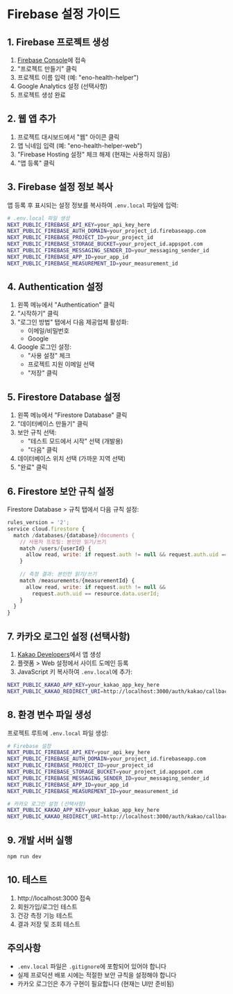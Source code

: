 # Firebase 설정 가이드

## 1. Firebase 프로젝트 생성

1. [Firebase Console](https://console.firebase.google.com/)에 접속
2. "프로젝트 만들기" 클릭
3. 프로젝트 이름 입력 (예: "eno-health-helper")
4. Google Analytics 설정 (선택사항)
5. 프로젝트 생성 완료

## 2. 웹 앱 추가

1. 프로젝트 대시보드에서 "웹" 아이콘 클릭
2. 앱 닉네임 입력 (예: "eno-health-helper-web")
3. "Firebase Hosting 설정" 체크 해제 (현재는 사용하지 않음)
4. "앱 등록" 클릭

## 3. Firebase 설정 정보 복사

앱 등록 후 표시되는 설정 정보를 복사하여 `.env.local` 파일에 입력:

```bash
# .env.local 파일 생성
NEXT_PUBLIC_FIREBASE_API_KEY=your_api_key_here
NEXT_PUBLIC_FIREBASE_AUTH_DOMAIN=your_project_id.firebaseapp.com
NEXT_PUBLIC_FIREBASE_PROJECT_ID=your_project_id
NEXT_PUBLIC_FIREBASE_STORAGE_BUCKET=your_project_id.appspot.com
NEXT_PUBLIC_FIREBASE_MESSAGING_SENDER_ID=your_messaging_sender_id
NEXT_PUBLIC_FIREBASE_APP_ID=your_app_id
NEXT_PUBLIC_FIREBASE_MEASUREMENT_ID=your_measurement_id
```

## 4. Authentication 설정

1. 왼쪽 메뉴에서 "Authentication" 클릭
2. "시작하기" 클릭
3. "로그인 방법" 탭에서 다음 제공업체 활성화:
   - 이메일/비밀번호
   - Google
4. Google 로그인 설정:
   - "사용 설정" 체크
   - 프로젝트 지원 이메일 선택
   - "저장" 클릭

## 5. Firestore Database 설정

1. 왼쪽 메뉴에서 "Firestore Database" 클릭
2. "데이터베이스 만들기" 클릭
3. 보안 규칙 선택:
   - "테스트 모드에서 시작" 선택 (개발용)
   - "다음" 클릭
4. 데이터베이스 위치 선택 (가까운 지역 선택)
5. "완료" 클릭

## 6. Firestore 보안 규칙 설정

Firestore Database > 규칙 탭에서 다음 규칙 설정:

```javascript
rules_version = '2';
service cloud.firestore {
  match /databases/{database}/documents {
    // 사용자 프로필: 본인만 읽기/쓰기
    match /users/{userId} {
      allow read, write: if request.auth != null && request.auth.uid == userId;
    }
    
    // 측정 결과: 본인만 읽기/쓰기
    match /measurements/{measurementId} {
      allow read, write: if request.auth != null && 
        request.auth.uid == resource.data.userId;
    }
  }
}
```

## 7. 카카오 로그인 설정 (선택사항)

1. [Kakao Developers](https://developers.kakao.com/)에서 앱 생성
2. 플랫폼 > Web 설정에서 사이트 도메인 등록
3. JavaScript 키 복사하여 `.env.local`에 추가:

```bash
NEXT_PUBLIC_KAKAO_APP_KEY=your_kakao_app_key_here
NEXT_PUBLIC_KAKAO_REDIRECT_URI=http://localhost:3000/auth/kakao/callback
```

## 8. 환경 변수 파일 생성

프로젝트 루트에 `.env.local` 파일 생성:

```bash
# Firebase 설정
NEXT_PUBLIC_FIREBASE_API_KEY=your_api_key_here
NEXT_PUBLIC_FIREBASE_AUTH_DOMAIN=your_project_id.firebaseapp.com
NEXT_PUBLIC_FIREBASE_PROJECT_ID=your_project_id
NEXT_PUBLIC_FIREBASE_STORAGE_BUCKET=your_project_id.appspot.com
NEXT_PUBLIC_FIREBASE_MESSAGING_SENDER_ID=your_messaging_sender_id
NEXT_PUBLIC_FIREBASE_APP_ID=your_app_id
NEXT_PUBLIC_FIREBASE_MEASUREMENT_ID=your_measurement_id

# 카카오 로그인 설정 (선택사항)
NEXT_PUBLIC_KAKAO_APP_KEY=your_kakao_app_key_here
NEXT_PUBLIC_KAKAO_REDIRECT_URI=http://localhost:3000/auth/kakao/callback
```

## 9. 개발 서버 실행

```bash
npm run dev
```

## 10. 테스트

1. http://localhost:3000 접속
2. 회원가입/로그인 테스트
3. 건강 측정 기능 테스트
4. 결과 저장 및 조회 테스트

## 주의사항

- `.env.local` 파일은 `.gitignore`에 포함되어 있어야 합니다
- 실제 프로덕션 배포 시에는 적절한 보안 규칙을 설정해야 합니다
- 카카오 로그인은 추가 구현이 필요합니다 (현재는 UI만 준비됨)
